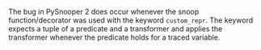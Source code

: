 The bug in PySnooper 2 does occur whenever the snoop function/decorator was used with the keyword `custom_repr`. The
keyword expects a tuple of a predicate and a transformer and applies the transformer whenever the predicate holds for
a traced variable.